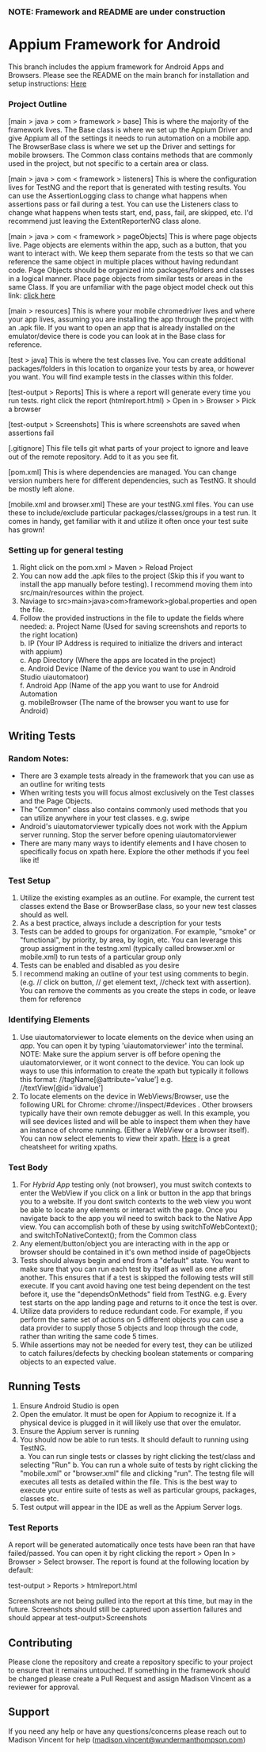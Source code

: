 ### NOTE: Framework and README are under construction

# Appium Framework for Android

This branch includes the appium framework for Android Apps and Browsers. Please see the README on the main branch for installation and setup instructions: 
[Here](https://github.com/madison-vincent/DemoAppiumFramework#readme)

### Project Outline

[main > java > com > framework > base] This is where the majority of the framework lives. The Base class is where we set up the Appium Driver and give Appium all of the settings it needs to run automation on a mobile app. The BrowserBase class is where we set up the Driver and settings for mobile browsers. The Common class contains methods that are commonly used in the project, but not specific to a certain area or class. 

[main > java > com < framework > listeners] This is where the configuration lives for TestNG and the report that is generated with testing results. You can use the AssertionLogging class to change what happens when assertions pass or fail during a test. You can use the Listeners class to change what happens when tests start, end, pass, fail, are skipped, etc. I'd recommend just leaving the ExtentReporterNG class alone. 

[main > java > com < framework > pageObjects] This is where page objects live. Page objects are elements within the app, such as a button, that you want to interact with. We keep them separate from the tests so that we can reference the same object in multiple places without having redundant code. Page Objects should be organized into packages/folders and classes in a logical manner. Place page objects from similar tests or areas in the same Class. 
If you are unfamiliar with the page object model check out this link: [click here](https://www.browserstack.com/guide/page-object-model-in-selenium)

[main > resources] This is where your mobile chromedriver lives and where your app lives, assuming you are installing the app through the project with an .apk file. If you want to open an app that is already installed on the emulator/device there is code you can look at in the Base class for reference. 

[test > java] This is where the test classes live. You can create additional packages/folders in this location to organize your tests by area, or however you want. You will find example tests in the classes within this folder. 

[test-output > Reports] This is where a report will generate every time you run tests. right click the report (htmlreport.html) > Open in > Browser > Pick a browser

[test-output > Screenshots] This is where screenshots are saved when assertions fail

[.gitignore] This file tells git what parts of your project to ignore and leave out of the remote repository. Add to it as you see fit.

[pom.xml] This is where dependencies are managed. You can change version numbers here for different dependencies, such as TestNG. It should be mostly left alone.

[mobile.xml and browser.xml] These are your testNG.xml files. You can use these to include/exclude particular packages/classes/groups in a test run. It comes in handy, get familiar with it and utilize it often once your test suite has grown! 

### Setting up for general testing

 1. Right click on the pom.xml > Maven > Reload Project
 3. You can now add the .apk files to the project (Skip this if you want to install the app manually before testing). I recommend moving them into src/main/resources within the project.
 4. Naviage to src>main>java>com>framework>global.properties and open the file.
 5. Follow the provided instructions in the file to update the fields where needed:
    a. Project Name (Used for saving screenshots and reports to the right location) <br>
    b. IP (Your IP Address is required to initialize the drivers and interact with appium) <br>
    c. App Directory (Where the apps are located in the project)<br>
    e. Android Device (Name of the device you want to use in Android Studio uiautomatoor) <br>
    f. Android App (Name of the app you want to use for Android Automation <br>
    g. mobileBrowser (The name of the browser you want to use for Android) <br>
    
## Writing Tests

### Random Notes:

- There are 3 example tests already in the framework that you can use as an outline for writing tests
- When writing tests you will focus almost exclusively on the Test classes and the Page Objects. 
- The "Common" class also contains commonly used methods that you can utilize anywhere in your test classes. e.g. swipe
- Android's uiautomatorviewer typically does not work with the Appium server running. Stop the server before opening uiautomatorviewer
- There are many many ways to identify elements and I have chosen to specifically focus on xpath here. Explore the other methods if you feel like it!

### Test Setup

1. Utilize the existing examples as an outline. For example, the current test classes extend the Base or BrowserBase class, so your new test classes should as well. 
2. As a best practice, always include a description for your tests
3. Tests can be added to groups for organization. For example, "smoke" or "functional", by priority, by area, by login, etc. You can leverage this group assigment in the testng.xml (typically called browser.xml or mobile.xml) to run tests of a particular group only
4. Tests can be enabled and disabled as you desire
5. I recommend making an outline of your test using comments to begin. (e.g. // click on button, // get element text, //check text with assertion). You can remove the comments as you create the steps in code, or leave them for reference

### Identifying Elements

1. Use uiautomatorviewer to locate elements on the device when using an *app*. You can open it by typing 'uiautomatorviewer' into the terminal. NOTE: Make sure the appium server is off before opening the uiautomatorviewer, or it wont connect to the device. You can look up ways to use this information to create the xpath but typically it follows this format:  //tagName[@attribute=’value’] e.g. //textView[@id='idvalue']
2. To locate elements on the device in WebViews/Browser, use the following URL for Chrome: chrome://inspect/#devices . Other browsers typically have their own remote debugger as well. In this example, you will see devices listed and will be able to inspect them when they have an instance of chrome running. (Either a WebView or a browser itself). You can now select elements to view their xpath. [Here](https://devhints.io/xpath) is a great cheatsheet for writing xpaths.

### Test Body

1. For *Hybrid App* testing only (not browser), you must switch contexts to enter the WebView if you click on a link or button in the app that brings you to a website. If you dont switch contexts to the web view you wont be able to locate any elements or interact with the page. Once you navigate back to the app you wil need to switch back to the Native App view. You can accomplish both of these by using switchToWebContext(); and switchToNativeContext(); from the Common class
4. Any element/button/object you are interacting with in the app or browser should be contained in it's own method inside of pageObjects
5.  Tests should always begin and end from a "default" state. You want to make sure that you can run each test by itself as well as one after another. This ensures that if a test is skipped the following tests will still execute. If you cant avoid having one test being dependent on the test before it, use the "dependsOnMethods" field from TestNG. e.g. Every test starts on the app landing page and returns to it once the test is over.
6.  Utilize data providers to reduce redundant code. For example, if you perform the same set of actions on 5 different objects you can use a data provider to supply those 5 objects and loop through the code, rather than writing the same code 5 times. 
7. While assertions may not be needed for every test, they can be utilized to catch failures/defects by checking boolean statements or comparing objects to an expected value. 

## Running Tests

1. Ensure Android Studio is open
2. Open the emulator. It must be open for Appium to recognize it. If a physical device is plugged in it will likely use that over the emulator.
3. Ensure the Appium server is running
4. You should now be able to run tests. It should default to running using TestNG. <br>
   a. You can run single tests or classes by right clicking the test/class and selecting "Run" 
   b. You can run a whole suite of tests by right clicking the "mobile.xml" or "browser.xml" file and clicking "run". The testng file will executes all tests as detailed within the file. This is the best way to execute your entire suite of tests as well as particular groups, packages, classes etc. 
6. Test output will appear in the IDE as well as the Appium Server logs. 

### Test Reports

A report will be generated automatically once tests have been ran that have failed/passed. You can open it by right clicking the report > Open In > Browser > Select browser. The report is found at the following location by default:

test-output > Reports > htmlreport.html

Screenshots are not being pulled into the report at this time, but may in the future. Screenshots should still be captured upon assertion failures and should appear at test-output>Screenshots

## Contributing

Please clone the repository and create a repository specific to your project to ensure that it remains untouched. If something in the framework should be changed please create a Pull Request and assign Madison Vincent as a reviewer for approval. 

## Support

If you need any help or have any questions/concerns please reach out to Madison Vincent for help (madison.vincent@wundermanthompson.com)
